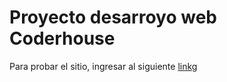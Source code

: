 # Proyecto desarroyo web Coderhouse

Para probar el sitio, ingresar al siguiente [link](https://matrabinovich.github.io/owski/)g